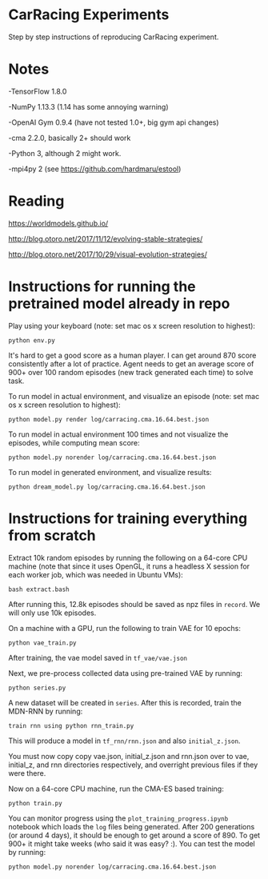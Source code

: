 # CarRacing Experiments

Step by step instructions of reproducing CarRacing experiment.

# Notes

-TensorFlow 1.8.0

-NumPy 1.13.3 (1.14 has some annoying warning)

-OpenAI Gym 0.9.4 (have not tested 1.0+, big gym api changes)

-cma 2.2.0, basically 2+ should work

-Python 3, although 2 might work.

-mpi4py 2 (see https://github.com/hardmaru/estool)

# Reading

https://worldmodels.github.io/

http://blog.otoro.net/2017/11/12/evolving-stable-strategies/

http://blog.otoro.net/2017/10/29/visual-evolution-strategies/

# Instructions for running the pretrained model already in repo

Play using your keyboard (note: set mac os x screen resolution to highest):

`python env.py`

It's hard to get a good score as a human player. I can get around 870 score consistently after a lot of practice. Agent needs to get an average score of 900+ over 100 random episodes (new track generated each time) to solve task.

To run model in actual environment, and visualize an episode (note: set mac os x screen resolution to highest):

`python model.py render log/carracing.cma.16.64.best.json`

To run model in actual environment 100 times and not visualize the episodes, while computing mean score:

`python model.py norender log/carracing.cma.16.64.best.json`

To run model in generated environment, and visualize results:

`python dream_model.py log/carracing.cma.16.64.best.json`

# Instructions for training everything from scratch

Extract 10k random episodes by running the following on a 64-core CPU machine (note that since it uses OpenGL, it runs a headless X session for each worker job, which was needed in Ubuntu VMs):

`bash extract.bash`

After running this, 12.8k episodes should be saved as npz files in `record`. We will only use 10k episodes.

On a machine with a GPU, run the following to train VAE for 10 epochs:

`python vae_train.py`

After training, the vae model saved in `tf_vae/vae.json`

Next, we pre-process collected data using pre-trained VAE by running:

`python series.py`

A new dataset will be created in `series`. After this is recorded, train the MDN-RNN by running:

`train rnn using python rnn_train.py`

This will produce a model in `tf_rnn/rnn.json` and also `initial_z.json`.

You must now copy copy vae.json, initial_z.json and rnn.json over to vae, initial_z, and rnn directories respectively, and overright previous files if they were there.

Now on a 64-core CPU machine, run the CMA-ES based training:

`python train.py`

You can monitor progress using the `plot_training_progress.ipynb` notebook which loads the `log` files being generated. After 200 generations (or around 4 days), it should be enough to get around a score of 890. To get 900+ it might take weeks (who said it was easy? :). You can test the model by running:

`python model.py norender log/carracing.cma.16.64.best.json`
